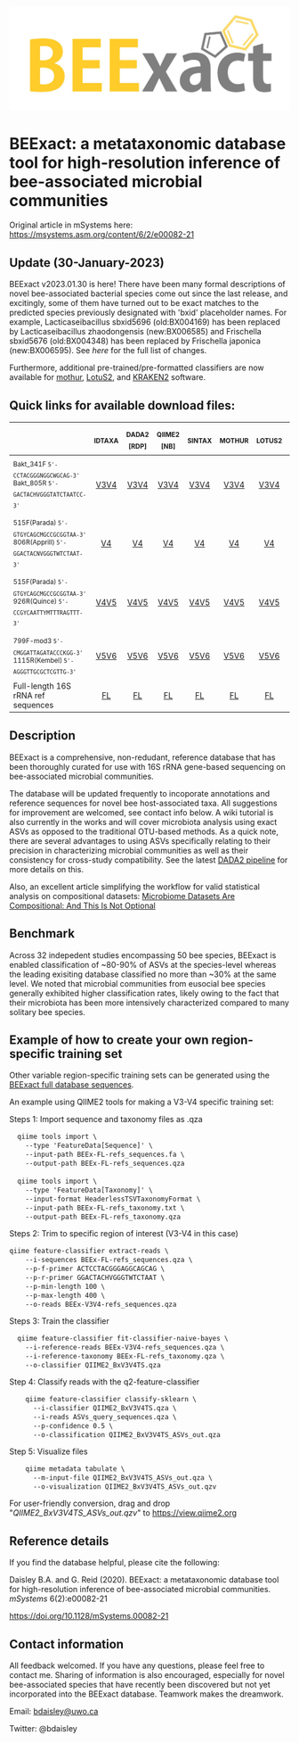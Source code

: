 <p align="center"><img src="https://github.com/bdaisley/BEExact/blob/master/BEExact_logo.jpg" width="700"></p>

# BEExact: a metataxonomic database tool for high-resolution inference of bee-associated microbial communities

Original article in mSystems here: https://msystems.asm.org/content/6/2/e00082-21 <br />


## Update (30-January-2023)

BEExact v2023.01.30 is here! There have been many formal descriptions of novel bee-associated bacterial species come out since the last release, and excitingly, some of them have turned out to be exact matches to the predicted species previously designated with 'bxid' placeholder names. For example, Lacticaseibacillus sbxid5696 (old:BX004169) has been replaced by Lacticaseibacillus zhaodongensis (new:BX006585) and Frischella sbxid5676 (old:BX004348) has been replaced by Frischella japonica (new:BX006595). See *here* for the full list of changes.

Furthermore, additional pre-trained/pre-formatted classifiers are now available for [mothur](https://mothur.org), [LotuS2](https://lotus2.earlham.ac.uk), and [KRAKEN2](https://ccb.jhu.edu/software/kraken2) software.

## Quick links for available download files:
<div align="left">

&nbsp;&nbsp;&nbsp;&nbsp;&nbsp;&nbsp;&nbsp;&nbsp;&nbsp;&nbsp;&nbsp; &nbsp;&nbsp;&nbsp;&nbsp;&nbsp;&nbsp;&nbsp;&nbsp;&nbsp; &nbsp;&nbsp;&nbsp;&nbsp;&nbsp;&nbsp;&nbsp;&nbsp;&nbsp; &nbsp;&nbsp;&nbsp;&nbsp;&nbsp;&nbsp;&nbsp;&nbsp;&nbsp; &nbsp;&nbsp;&nbsp;&nbsp;&nbsp;&nbsp;&nbsp;&nbsp;&nbsp; &nbsp;&nbsp;&nbsp;&nbsp;&nbsp;&nbsp;&nbsp;&nbsp;&nbsp; &nbsp;&nbsp;&nbsp;&nbsp;&nbsp;&nbsp;&nbsp;&nbsp;&nbsp;&nbsp;&nbsp;&nbsp; | <sub>IDTAXA  </sub>             | <sub> DADA2 [RDP]</sub>          |  <sub> QIIME2 [NB] </sub>   | <sub> SINTAX </sub> | <sub> MOTHUR </sub>  | <sub> LOTUS2</sub>  | <sub> KRAKEN2</sub> 
:------------------------------------------|:--------------------:|:--------------------:|:-----------------------:|:----:|:----:|:----:|:----:
<sub>Bakt_341F `5'-CCTACGGGNGGCWGCAG-3'`</sub></br><sup>Bakt_805R `5'-GACTACHVGGGTATCTAATCC-3'`</sup></br>    | [V3V4](https://github.com/bdaisley/BEExact/raw/master/pre-formatted_classifier_downloads/idtaxa/BEEx_v2023.01.30___idtaxa_v3v4.RData)   | [V3V4](https://github.com/bdaisley/BEExact/raw/master/pre-formatted_classifier_downloads/dada2/BEEx_v2023.01.30___dada2_v3v4.fasta.gz)  | [V3V4](https://github.com/bdaisley/BEExact/raw/master/pre-formatted_classifier_downloads/qiime2/BEEx_v2023.01.30___qiime2_naive-bayes-classifier_v3v4.qza) | [V3V4](https://github.com/bdaisley/BEExact/raw/master/pre-formatted_classifier_downloads/sintax/BEEx_v2023.01.30___sintax_v3v4.udb.gz) | [V3V4](https://github.com/bdaisley/BEExact/raw/master/pre-formatted_classifier_downloads/mothur/v3v4.tar.gz) | [V3V4](https://github.com/bdaisley/BEExact/raw/master/pre-formatted_classifier_downloads/lotus2/v3v4.tar.gz)  |  [V3V4](https://github.com/bdaisley/BEExact/raw/master/pre-formatted_classifier_downloads/kraken2/BEEx_v2023.01.30___kraken2_v3v4.tar.gz)<tr></tr>
<sub>515F(Parada) `5'-GTGYCAGCMGCCGCGGTAA-3'`</sub></br><sup>806R(Apprill) `5'-GGACTACNVGGGTWTCTAAT-3'`</sup> | [V4](https://github.com/bdaisley/BEExact/raw/master/pre-formatted_classifier_downloads/idtaxa/BEEx_v2023.01.30___idtaxa_v4.RData)| [V4](https://github.com/bdaisley/BEExact/raw/master/pre-formatted_classifier_downloads/dada2/BEEx_v2023.01.30___dada2_v4.fasta.gz) | [V4](https://github.com/bdaisley/BEExact/raw/master/pre-formatted_classifier_downloads/qiime2/BEEx_v2023.01.30___qiime2_naive-bayes-classifier_v4.qza)   | [V4](https://github.com/bdaisley/BEExact/raw/master/pre-formatted_classifier_downloads/sintax/BEEx_v2023.01.30___sintax_v4.udb.gz)   | [V4](https://github.com/bdaisley/BEExact/raw/master/pre-formatted_classifier_downloads/mothur/v4.tar.gz)   | [V4](https://github.com/bdaisley/BEExact/raw/master/pre-formatted_classifier_downloads/lotus2/v4.tar.gz)    | [V4](https://github.com/bdaisley/BEExact/raw/master/pre-formatted_classifier_downloads/kraken2/BEEx_v2023.01.30___kraken2_v4.tar.gz)<tr></tr> 
<sub>515F(Parada) `5'-GTGYCAGCMGCCGCGGTAA-3'`</sub></br><sup>926R(Quince) `5'-CCGYCAATTYMTTTRAGTTT-3'`</sup>  | [V4V5](https://github.com/bdaisley/BEExact/raw/master/pre-formatted_classifier_downloads/idtaxa/BEEx_v2023.01.30___idtaxa_v4v5.RData)| [V4V5](https://github.com/bdaisley/BEExact/raw/master/pre-formatted_classifier_downloads/dada2/BEEx_v2023.01.30___dada2_v4v5.fasta.gz) | [V4V5](https://github.com/bdaisley/BEExact/raw/master/pre-formatted_classifier_downloads/qiime2/BEEx_v2023.01.30___qiime2_naive-bayes-classifier_v4v5.qza) | [V4V5](https://github.com/bdaisley/BEExact/raw/master/pre-formatted_classifier_downloads/sintax/BEEx_v2023.01.30___sintax_v4v5.udb.gz) | [V4V5](https://github.com/bdaisley/BEExact/raw/master/pre-formatted_classifier_downloads/mothur/v4v5.tar.gz) | [V4V5](https://github.com/bdaisley/BEExact/raw/master/pre-formatted_classifier_downloads/lotus2/v4v5.tar.gz)  |  [V4V5](https://github.com/bdaisley/BEExact/raw/master/pre-formatted_classifier_downloads/kraken2/BEEx_v2023.01.30___kraken2_v4v5.tar.gz)<tr></tr>  
<sub>799F-mod3 `5'-CMGGATTAGATACCCKGG-3'`</sub></br><sup>1115R(Kembel) `5'-AGGGTTGCGCTCGTTG-3'`</sup> | [V5V6](https://github.com/bdaisley/BEExact/raw/master/pre-formatted_classifier_downloads/idtaxa/BEEx_v2023.01.30___idtaxa_v5v6.RData)   | [V5V6](https://github.com/bdaisley/BEExact/raw/master/pre-formatted_classifier_downloads/dada2/BEEx_v2023.01.30___dada2_v5v6.fasta.gz)  | [V5V6](https://github.com/bdaisley/BEExact/raw/master/pre-formatted_classifier_downloads/qiime2/BEEx_v2023.01.30___qiime2_naive-bayes-classifier_v5v6.qza) | [V5V6](https://github.com/bdaisley/BEExact/raw/master/pre-formatted_classifier_downloads/sintax/BEEx_v2023.01.30___sintax_v5v6.udb.gz) | [V5V6](https://github.com/bdaisley/BEExact/raw/master/pre-formatted_classifier_downloads/mothur/v5v6.tar.gz) | [V5V6](https://github.com/bdaisley/BEExact/raw/master/pre-formatted_classifier_downloads/lotus2/v5v6.tar.gz) |  [V5V6](https://github.com/bdaisley/BEExact/raw/master/pre-formatted_classifier_downloads/kraken2/BEEx_v2023.01.30___kraken2_v5v6.tar.gz)<tr></tr>  
Full-length 16S rRNA ref sequences  | [FL](https://github.com/bdaisley/BEExact/raw/master/pre-formatted_classifier_downloads/idtaxa/BEEx_v2023.01.30___idtaxa_FL.RData) | [FL](https://github.com/bdaisley/BEExact/raw/master/pre-formatted_classifier_downloads/dada2/BEEx_v2023.01.30___dada2_FL.fasta.gz) | [FL](https://github.com/bdaisley/BEExact/raw/master/pre-formatted_classifier_downloads/qiime2/BEEx_v2023.01.30___qiime2_naive-bayes-classifier_FL.qza)   | [FL](https://github.com/bdaisley/BEExact/raw/master/pre-formatted_classifier_downloads/sintax/BEEx_v2023.01.30___sintax_FL.udb.gz)   | [FL](https://github.com/bdaisley/BEExact/raw/master/pre-formatted_classifier_downloads/mothur/full_length.tar.gz)   | [FL](https://github.com/bdaisley/BEExact/raw/master/pre-formatted_classifier_downloads/lotus2/full_length.tar.gz)    | [FL](https://github.com/bdaisley/BEExact/raw/master/pre-formatted_classifier_downloads/kraken2/BEEx_v2023.01.30___kraken2_FL.tar.gz)

</div>

## Description

BEExact is a comprehensive, non-redudant, reference database that has been thoroughly curated for use with 16S rRNA gene-based sequencing on bee-associated microbial communities. 

The database will be updated frequently to incoporate annotations and reference sequences for novel bee host-associated taxa. All suggestions for improvement are welcomed, see contact info below. A wiki tutorial is also currently in the works and will cover microbiota analysis using exact ASVs as opposed to the traditional OTU-based methods. As a quick note, there are several advantages to using ASVs specifically relating to their precision in characterizing microbial communities as well as their consistency for cross-study compatibility. See the latest [DADA2 pipeline](https://benjjneb.github.io/dada2/tutorial.html) for more details on this. 

Also, an excellent article simplifying the workflow for valid statistical analysis on compositional datasets: [Microbiome Datasets Are Compositional: And This Is Not Optional](https://www.frontiersin.org/articles/10.3389/fmicb.2017.02224/full)


## Benchmark
Across 32 indepedent studies encompassing 50 bee species, BEExact is enabled classification of ~80-90% of ASVs at the species-level whereas the leading exisiting database classified no more than ~30% at the same level. We noted that microbial communities from eusocial bee species generally exhibited higher classification rates, likely owing to the fact that their microbiota has been more intensively characterized compared to many solitary bee species.


## Example of how to create your own region-specific training set
Other variable region-specific training sets can be generated using the [BEExact full database sequences](https://github.com/bdaisley/BEExact/raw/master/full_database/full_database.tar.gz).

An example using QIIME2 tools for making a V3-V4 specific training set:

Steps 1: Import sequence and taxonomy files as .qza 
```
  qiime tools import \
    --type 'FeatureData[Sequence]' \
    --input-path BEEx-FL-refs_sequences.fa \
    --output-path BEEx-FL-refs_sequences.qza

  qiime tools import \
    --type 'FeatureData[Taxonomy]' \
    --input-format HeaderlessTSVTaxonomyFormat \
    --input-path BEEx-FL-refs_taxonomy.txt \
    --output-path BEEx-FL-refs_taxonomy.qza
```

Steps 2: Trim to specific region of interest (V3-V4 in this case)

```
qiime feature-classifier extract-reads \
    --i-sequences BEEx-FL-refs_sequences.qza \
    --p-f-primer ACTCCTACGGGAGGCAGCAG \
    --p-r-primer GGACTACHVGGGTWTCTAAT \
    --p-min-length 100 \
    --p-max-length 400 \
    --o-reads BEEx-V3V4-refs_sequences.qza
```

Steps 3: Train the classifier
```
  qiime feature-classifier fit-classifier-naive-bayes \
    --i-reference-reads BEEx-V3V4-refs_sequences.qza \
    --i-reference-taxonomy BEEx-FL-refs_taxonomy.qza \
    --o-classifier QIIME2_BxV3V4TS.qza
```

Step 4: Classify reads with the q2-feature-classifier
```
    qiime feature-classifier classify-sklearn \
      --i-classifier QIIME2_BxV3V4TS.qza \
      --i-reads ASVs_query_sequences.qza \
      --p-confidence 0.5 \
      --o-classification QIIME2_BxV3V4TS_ASVs_out.qza
```


Step 5: Visualize files
```
    qiime metadata tabulate \
      --m-input-file QIIME2_BxV3V4TS_ASVs_out.qza \
      --o-visualization QIIME2_BxV3V4TS_ASVs_out.qzv
```

For user-friendly conversion, drag and drop "<i>QIIME2_BxV3V4TS_ASVs_out.qzv</i>" to https://view.qiime2.org


## Reference details

If you find the database helpful, please cite the following: 



Daisley B.A. and G. Reid (2020). BEExact: a metataxonomic database tool for high-resolution inference of bee-associated microbial communities. <i>mSystems</i> 6(2):e00082-21 

https://doi.org/10.1128/mSystems.00082-21


## Contact information

All feedback welcomed. If you have any questions, please feel free to contact me. Sharing of information is also encouraged, especially for novel bee-associated species that have recently been discovered but not yet incorporated into the BEExact database. Teamwork makes the dreamwork.

Email:          bdaisley@uwo.ca

Twitter:        @bdaisley
